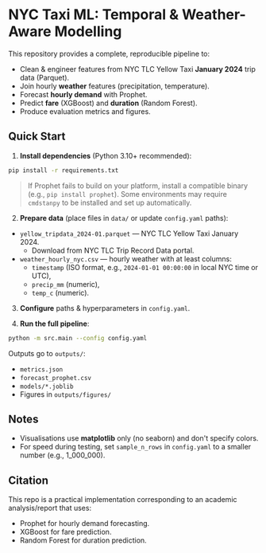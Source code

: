 # NYC Taxi ML: Temporal & Weather-Aware Modelling

This repository provides a complete, reproducible pipeline to:
- Clean & engineer features from NYC TLC Yellow Taxi **January 2024** trip data (Parquet).
- Join hourly **weather** features (precipitation, temperature).
- Forecast **hourly demand** with Prophet.
- Predict **fare** (XGBoost) and **duration** (Random Forest).
- Produce evaluation metrics and figures.

## Quick Start

1) **Install dependencies** (Python 3.10+ recommended):
```bash
pip install -r requirements.txt
```

> If Prophet fails to build on your platform, install a compatible binary (e.g., `pip install prophet`).
> Some environments may require `cmdstanpy` to be installed and set up automatically.

2) **Prepare data** (place files in `data/` or update `config.yaml` paths):
- `yellow_tripdata_2024-01.parquet` — NYC TLC Yellow Taxi January 2024.
  - Download from NYC TLC Trip Record Data portal.
- `weather_hourly_nyc.csv` — hourly weather with at least columns:
  - `timestamp` (ISO format, e.g., `2024-01-01 00:00:00` in local NYC time or UTC),
  - `precip_mm` (numeric),
  - `temp_c` (numeric).

3) **Configure** paths & hyperparameters in `config.yaml`.

4) **Run the full pipeline**:
```bash
python -m src.main --config config.yaml
```

Outputs go to `outputs/`:
- `metrics.json`
- `forecast_prophet.csv`
- `models/*.joblib`
- Figures in `outputs/figures/`

## Notes
- Visualisations use **matplotlib** only (no seaborn) and don't specify colors.
- For speed during testing, set `sample_n_rows` in `config.yaml` to a smaller number (e.g., 1_000_000).

## Citation
This repo is a practical implementation corresponding to an academic analysis/report that uses:
- Prophet for hourly demand forecasting.
- XGBoost for fare prediction.
- Random Forest for duration prediction.
